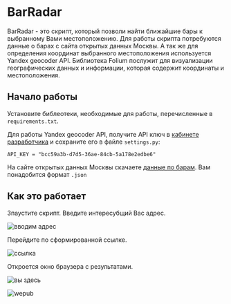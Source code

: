 # BarRadar

BarRadar - это скрипт, который позволи найти ближайшие бары к выбранному Вами местоположению.
Для работы скрипта потребуются данные о барах с сайта открытых данных Москвы.
А так же для определения координат выбранного местоположения используется Yandex geocoder API.
Библиотека Folium послужит для визуализации географических данных и информации, которая содержит координаты и местоположения. 

## Начало работы

Установите библеотеки, необходимые для работы, перечисленные в `requirements.txt`.

Для работы Yandex geocoder API, получите API ключ в [кабинете разработчика](https://developer.tech.yandex.ru/services/) и сохраните его в файле `settings.py`:

    API_KEY = "bcc59a3b-d7d5-36аe-84сb-5а178e2edbe6"

На сайте открытых данных Москвы скачаете [данные по барам](https://data.mos.ru/opendata/7710881420-bary/data/table?versionNumber=2&releaseNumber=10). Вам понадобится формат `.json`

## Как это работает

Зпаустите скрипт. Введите интересубщий Вас адрес.

![вводим адрес](../ввод.png)

Перейдите по сформированной ссылке.

![ссылка](../ссылка.png)

Откроется окно браузера с результатами.

![вы здесь](../выздесь.png)

![wepub](../wepub.png)

